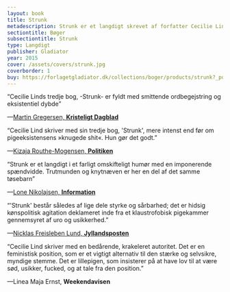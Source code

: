 ```yaml
---
layout: book
title: Strunk
metadescription: Strunk er et langdigt skrevet af forfatter Cecilie Lind, udgivet på Gladiator i 2015
sectiontitle: Bøger
subsectiontitle: Strunk
type: Langdigt
publisher: Gladiator
year: 2015
cover: /assets/covers/strunk.jpg
coverborder: 1
buy: https://forlagetgladiator.dk/collections/boger/products/strunk?_pos=2&_fid=5fc6cf147&_ss=c
---
```


“Cecilie Linds tredje bog, -Strunk- er fyldt med smittende ordbegejstring og eksistentiel dybde”

<p class="review-attribution">—<a class="review-link" href="https://www.kristeligt-dagblad.dk/kultur/labyrintiske-og-eksistentielle-sproglege" target="_blank" rel="noopener noreferrer">Martin Gregersen, <b>Kristeligt Dagblad</b></a></p>

“Cecilie Lind skriver med sin tredje bog, 'Strunk', mere intenst end før om pigeeksistensens »knugede shit«. Hun gør det godt.”

<p class="review-attribution">—<a class="review-link" href="https://politiken.dk/kultur/boger/boganmeldelser/skonlitteratur_boger/art5591702/Sarte-aparte-digte-graver-i-pigeeksistensens-»knugede-shit«" target="_blank" rel="noopener noreferrer">Kizaja Routhe-Mogensen, <b>Politiken</b></a></p>

“Strunk er et langdigt i et farligt omskifteligt humør med en imponerende spændvidde. Trutmunden og knytnæven er her en del af det samme tøsebarn”

<p class="review-attribution">—<a class="review-link" href="https://www.information.dk/kultur/anmeldelse/2015/09/soed-toes-gustent-ghost" target="_blank" rel="noopener noreferrer">Lone Nikolajsen, <b>Information</b></a></p>

“'Strunk' består således af lige dele styrke og sårbarhed; det er hidsig kønspolitisk agitation deklameret inde fra et klaustrofobisk pigekammer gennemsyret af uro og usikkerhed.”

<p class="review-attribution">—<a class="review-link" href="https://jyllands-posten.dk/kultur/anmeldelser/litteratur/ECE8168527/stramt-eksekveret-flitterstads1/" target="_blank" rel="noopener noreferrer">Nicklas Freisleben Lund, <b>Jyllandsposten</b></a></p>

“Cecilie Lind skriver med en bedårende, krakeleret autoritet. Det er en feministisk position, som er et vigtigt alternativ til den stærke og selvsikre, myndige stemme. Det er lillepigen, som insisterer på at have lov til at være sød, usikker, fucked, og at tale fra den position.”

<p class="review-attribution">—Linea Maja Ernst, <b>Weekendavisen</b></p>